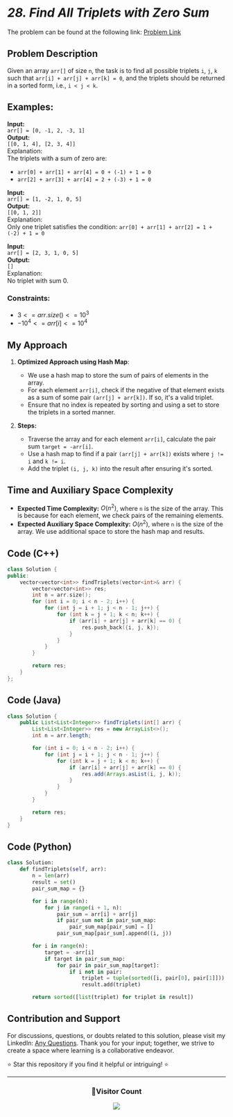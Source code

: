 # _28. Find All Triplets with Zero Sum_

The problem can be found at the following link: [Problem Link](https://www.geeksforgeeks.org/problems/find-all-triplets-with-zero-sum/1)

## Problem Description

Given an array `arr[]` of size `n`, the task is to find all possible triplets `i`, `j`, `k` such that `arr[i] + arr[j] + arr[k] = 0`, and the triplets should be returned in a sorted form, i.e., `i < j < k`.

## Examples:

**Input:**  
`arr[] = [0, -1, 2, -3, 1]`  
**Output:**  
`[[0, 1, 4], [2, 3, 4]]`  
Explanation:  
The triplets with a sum of zero are:

- `arr[0] + arr[1] + arr[4] = 0 + (-1) + 1 = 0`
- `arr[2] + arr[3] + arr[4] = 2 + (-3) + 1 = 0`

**Input:**  
`arr[] = [1, -2, 1, 0, 5]`  
**Output:**  
`[[0, 1, 2]]`  
Explanation:  
Only one triplet satisfies the condition: `arr[0] + arr[1] + arr[2] = 1 + (-2) + 1 = 0`

**Input:**  
`arr[] = [2, 3, 1, 0, 5]`  
**Output:**  
`[]`  
Explanation:  
No triplet with sum 0.

### Constraints:

- $`3 <= arr.size() <= 10^3`$
- $`-10^4 <= arr[i] <= 10^4`$

## My Approach

1. **Optimized Approach using Hash Map**:

   - We use a hash map to store the sum of pairs of elements in the array.
   - For each element `arr[i]`, check if the negative of that element exists as a sum of some pair `(arr[j] + arr[k])`. If so, it's a valid triplet.
   - Ensure that no index is repeated by sorting and using a set to store the triplets in a sorted manner.

2. **Steps:**
   - Traverse the array and for each element `arr[i]`, calculate the pair sum `target = -arr[i]`.
   - Use a hash map to find if a pair `(arr[j] + arr[k])` exists where `j != i` and `k != i`.
   - Add the triplet `(i, j, k)` into the result after ensuring it's sorted.

## Time and Auxiliary Space Complexity

- **Expected Time Complexity:** $O(n^2)$, where `n` is the size of the array. This is because for each element, we check pairs of the remaining elements.
- **Expected Auxiliary Space Complexity:** $O(n^2)$, where `n` is the size of the array. We use additional space to store the hash map and results.

## Code (C++)

```cpp
class Solution {
public:
    vector<vector<int>> findTriplets(vector<int>& arr) {
        vector<vector<int>> res;
        int n = arr.size();
        for (int i = 0; i < n - 2; i++) {
            for (int j = i + 1; j < n - 1; j++) {
                for (int k = j + 1; k < n; k++) {
                    if (arr[i] + arr[j] + arr[k] == 0) {
                        res.push_back({i, j, k});
                    }
                }
            }
        }

        return res;
    }
};
```

## Code (Java)

```java
class Solution {
    public List<List<Integer>> findTriplets(int[] arr) {
        List<List<Integer>> res = new ArrayList<>();
        int n = arr.length;

        for (int i = 0; i < n - 2; i++) {
            for (int j = i + 1; j < n - 1; j++) {
                for (int k = j + 1; k < n; k++) {
                    if (arr[i] + arr[j] + arr[k] == 0) {
                        res.add(Arrays.asList(i, j, k));
                    }
                }
            }
        }

        return res;
    }
}
```

## Code (Python)

```python
class Solution:
    def findTriplets(self, arr):
        n = len(arr)
        result = set()
        pair_sum_map = {}

        for i in range(n):
            for j in range(i + 1, n):
                pair_sum = arr[i] + arr[j]
                if pair_sum not in pair_sum_map:
                    pair_sum_map[pair_sum] = []
                pair_sum_map[pair_sum].append((i, j))

        for i in range(n):
            target = -arr[i]
            if target in pair_sum_map:
                for pair in pair_sum_map[target]:
                    if i not in pair:
                        triplet = tuple(sorted([i, pair[0], pair[1]]))
                        result.add(triplet)

        return sorted([list(triplet) for triplet in result])
```

## Contribution and Support

For discussions, questions, or doubts related to this solution, please visit my LinkedIn: [Any Questions](https://www.linkedin.com/in/patel-hetkumar-sandipbhai-8b110525a/). Thank you for your input; together, we strive to create a space where learning is a collaborative endeavor.

⭐ Star this repository if you find it helpful or intriguing! ⭐

---

<div align=center>
  <h3><b>📍Visitor Count</b></h3>
</div>

<p align="center" >   
  <img src="https://profile-counter.glitch.me/Hunterdii/count.svg" />  
</p>
